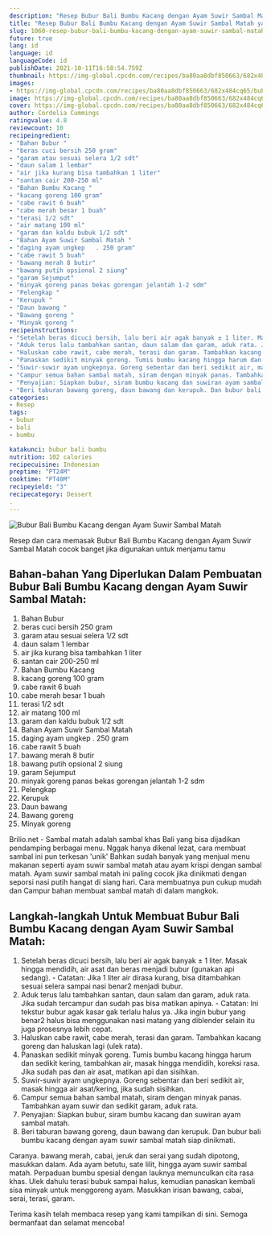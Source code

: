 ```yaml
---
description: "Resep Bubur Bali Bumbu Kacang dengan Ayam Suwir Sambal Matah yang Enak Banget"
title: "Resep Bubur Bali Bumbu Kacang dengan Ayam Suwir Sambal Matah yang Enak Banget"
slug: 1060-resep-bubur-bali-bumbu-kacang-dengan-ayam-suwir-sambal-matah-yang-enak-banget
future: true
lang: id
language: id
languageCode: id
publishDate: 2021-10-11T16:58:54.759Z 
thumbnail: https://img-global.cpcdn.com/recipes/ba80aa8dbf850663/682x484cq65/bubur-bali-bumbu-kacang-dengan-ayam-suwir-sambal-matah-foto-resep-utama.png
images:
- https://img-global.cpcdn.com/recipes/ba80aa8dbf850663/682x484cq65/bubur-bali-bumbu-kacang-dengan-ayam-suwir-sambal-matah-foto-resep-utama.png
image: https://img-global.cpcdn.com/recipes/ba80aa8dbf850663/682x484cq65/bubur-bali-bumbu-kacang-dengan-ayam-suwir-sambal-matah-foto-resep-utama.png
cover: https://img-global.cpcdn.com/recipes/ba80aa8dbf850663/682x484cq65/bubur-bali-bumbu-kacang-dengan-ayam-suwir-sambal-matah-foto-resep-utama.png
author: Cordelia Cummings
ratingvalue: 4.8
reviewcount: 10
recipeingredient:
- "Bahan Bubur "
- "beras cuci bersih 250 gram"
- "garam atau sesuai selera 1/2 sdt"
- "daun salam 1 lembar"
- "air jika kurang bisa tambahkan 1 liter"
- "santan cair 200-250 ml"
- "Bahan Bumbu Kacang "
- "kacang goreng 100 gram"
- "cabe rawit 6 buah"
- "cabe merah besar 1 buah"
- "terasi 1/2 sdt"
- "air matang 100 ml"
- "garam dan kaldu bubuk 1/2 sdt"
- "Bahan Ayam Suwir Sambal Matah "
- "daging ayam ungkep   . 250 gram"
- "cabe rawit 5 buah"
- "bawang merah 8 butir"
- "bawang putih opsional 2 siung"
- "garam Sejumput"
- "minyak goreng panas bekas gorengan jelantah 1-2 sdm"
- "Pelengkap "
- "Kerupuk "
- "Daun bawang "
- "Bawang goreng "
- "Minyak goreng "
recipeinstructions:
- "Setelah beras dicuci bersih, lalu beri air agak banyak ± 1 liter. Masak hingga mendidih, air asat dan beras menjadi bubur (gunakan api sedang).  Catatan: Jika 1 liter air dirasa kurang, bisa ditambahkan sesuai selera sampai nasi benar2 menjadi bubur."
- "Aduk terus lalu tambahkan santan, daun salam dan garam, aduk rata. Jika sudah tercampur dan sudah pas bisa matikan apinya.  Catatan: Ini tekstur bubur agak kasar gak terlalu halus ya. Jika ingin bubur yang benar2 halus bisa menggunakan nasi matang yang diblender selain itu juga prosesnya lebih cepat."
- "Haluskan cabe rawit, cabe merah, terasi dan garam. Tambahkan kacang goreng dan haluskan lagi (ulek rata)."
- "Panaskan sedikit minyak goreng. Tumis bumbu kacang hingga harum dan sedikit kering, tambahkan air, masak hingga mendidih, koreksi rasa. Jika sudah pas dan air asat, matikan api dan sisihkan."
- "Suwir-suwir ayam ungkepnya. Goreng sebentar dan beri sedikit air, masak hingga air asat/kering, jika sudah sisihkan."
- "Campur semua bahan sambal matah, siram dengan minyak panas. Tambahkan ayam suwir dan sedikit garam, aduk rata."
- "Penyajian: Siapkan bubur, siram bumbu kacang dan suwiran ayam sambal matah."
- "Beri taburan bawang goreng, daun bawang dan kerupuk. Dan bubur bali bumbu kacang dengan ayam suwir sambal matah siap dinikmati."
categories:
- Resep
tags:
- bubur
- bali
- bumbu

katakunci: bubur bali bumbu 
nutrition: 102 calories
recipecuisine: Indonesian
preptime: "PT24M"
cooktime: "PT40M"
recipeyield: "3"
recipecategory: Dessert
. 
---
```



![Bubur Bali Bumbu Kacang dengan Ayam Suwir Sambal Matah](https://img-global.cpcdn.com/recipes/ba80aa8dbf850663/682x484cq65/bubur-bali-bumbu-kacang-dengan-ayam-suwir-sambal-matah-foto-resep-utama.png)

Resep dan cara memasak  Bubur Bali Bumbu Kacang dengan Ayam Suwir Sambal Matah cocok banget jika digunakan untuk menjamu tamu

<!--inarticleads1-->

## Bahan-bahan Yang Diperlukan Dalam Pembuatan Bubur Bali Bumbu Kacang dengan Ayam Suwir Sambal Matah:

1. Bahan Bubur 
1. beras cuci bersih 250 gram
1. garam atau sesuai selera 1/2 sdt
1. daun salam 1 lembar
1. air jika kurang bisa tambahkan 1 liter
1. santan cair 200-250 ml
1. Bahan Bumbu Kacang 
1. kacang goreng 100 gram
1. cabe rawit 6 buah
1. cabe merah besar 1 buah
1. terasi 1/2 sdt
1. air matang 100 ml
1. garam dan kaldu bubuk 1/2 sdt
1. Bahan Ayam Suwir Sambal Matah 
1. daging ayam ungkep   . 250 gram
1. cabe rawit 5 buah
1. bawang merah 8 butir
1. bawang putih opsional 2 siung
1. garam Sejumput
1. minyak goreng panas bekas gorengan jelantah 1-2 sdm
1. Pelengkap 
1. Kerupuk 
1. Daun bawang 
1. Bawang goreng 
1. Minyak goreng 

Brilio.net - Sambal matah adalah sambal khas Bali yang bisa dijadikan pendamping berbagai menu. Nggak hanya dikenal lezat, cara membuat sambal ini pun terkesan &#39;unik&#39; Bahkan sudah banyak yang menjual menu makanan seperti ayam suwir sambal matah atau ayam krispi dengan sambal matah. Ayam suwir sambal matah ini paling cocok jika dinikmati dengan seporsi nasi putih hangat di siang hari. Cara membuatnya pun cukup mudah dan Campur bahan membuat sambal matah di dalam mangkok. 

<!--inarticleads2-->

## Langkah-langkah Untuk Membuat Bubur Bali Bumbu Kacang dengan Ayam Suwir Sambal Matah:

1. Setelah beras dicuci bersih, lalu beri air agak banyak ± 1 liter. Masak hingga mendidih, air asat dan beras menjadi bubur (gunakan api sedang).  - Catatan: Jika 1 liter air dirasa kurang, bisa ditambahkan sesuai selera sampai nasi benar2 menjadi bubur.
1. Aduk terus lalu tambahkan santan, daun salam dan garam, aduk rata. Jika sudah tercampur dan sudah pas bisa matikan apinya.  - Catatan: Ini tekstur bubur agak kasar gak terlalu halus ya. Jika ingin bubur yang benar2 halus bisa menggunakan nasi matang yang diblender selain itu juga prosesnya lebih cepat.
1. Haluskan cabe rawit, cabe merah, terasi dan garam. Tambahkan kacang goreng dan haluskan lagi (ulek rata).
1. Panaskan sedikit minyak goreng. Tumis bumbu kacang hingga harum dan sedikit kering, tambahkan air, masak hingga mendidih, koreksi rasa. Jika sudah pas dan air asat, matikan api dan sisihkan.
1. Suwir-suwir ayam ungkepnya. Goreng sebentar dan beri sedikit air, masak hingga air asat/kering, jika sudah sisihkan.
1. Campur semua bahan sambal matah, siram dengan minyak panas. Tambahkan ayam suwir dan sedikit garam, aduk rata.
1. Penyajian: Siapkan bubur, siram bumbu kacang dan suwiran ayam sambal matah.
1. Beri taburan bawang goreng, daun bawang dan kerupuk. Dan bubur bali bumbu kacang dengan ayam suwir sambal matah siap dinikmati.


Caranya. bawang merah, cabai, jeruk dan serai yang sudah dipotong, masukkan dalam. Ada ayam betutu, sate lilit, hingga ayam suwir sambal matah. Perpaduan bumbu spesial dengan lauknya memunculkan cita rasa khas. Ulek dahulu terasi bubuk sampai halus, kemudian panaskan kembali sisa minyak untuk menggoreng ayam. Masukkan irisan bawang, cabai, serai, terasi, garam. 

Terima kasih telah membaca resep yang kami tampilkan di sini. Semoga bermanfaat dan selamat mencoba!
